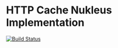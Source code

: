 # HTTP Cache Nukleus Implementation

[![Build Status][build-status-image]][build-status]

[build-status-image]: https://travis-ci.org/reaktivity/nukleus-http-cache.java.svg?branch=develop
[build-status]: https://travis-ci.org/reaktivity/nukleus-http-cache.java
